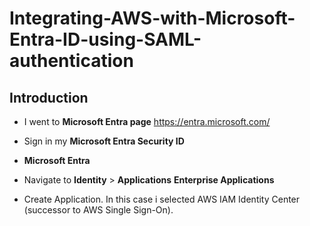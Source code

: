 # Integrating-AWS-with-Microsoft-Entra-ID-using-SAML-authentication

## Introduction

- I went to **Microsoft Entra page** https://entra.microsoft.com/

- Sign in my **Microsoft Entra Security ID**

- **Microsoft Entra**

- Navigate to **Identity** > **Applications** **Enterprise Applications**

- Create Application. In this case i selected AWS IAM Identity Center (successor to AWS Single Sign-On).
